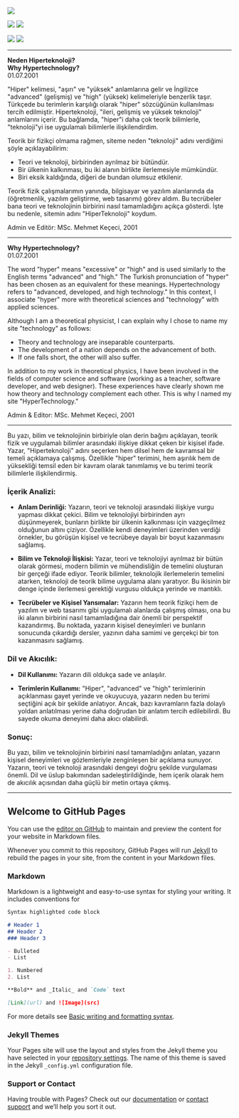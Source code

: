 ![](http://github-profile-summary-cards.vercel.app/api/cards/profile-details?username=WhiteSymmetry&theme=2077)

![](http://github-profile-summary-cards.vercel.app/api/cards/repos-per-language?username=WhiteSymmetry&theme=2077) ![](http://github-profile-summary-cards.vercel.app/api/cards/most-commit-language?username=WhiteSymmetry&theme=2077)

![](http://github-profile-summary-cards.vercel.app/api/cards/stats?username=WhiteSymmetry&theme=2077) ![](http://github-profile-summary-cards.vercel.app/api/cards/productive-time?username=WhiteSymmetry&theme=2077&utcOffset=8)

---
**Neden Hiperteknoloji?**  
**Why Hypertechnology?**  
01.07.2001

"Hiper" kelimesi, "aşırı" ve "yüksek" anlamlarına gelir ve İngilizce "advanced" (gelişmiş) ve "high" (yüksek) kelimeleriyle benzerlik taşır. Türkçede bu terimlerin karşılığı olarak "hiper" sözcüğünün kullanılması tercih edilmiştir. Hiperteknoloji, "ileri, gelişmiş ve yüksek teknoloji" anlamlarını içerir. Bu bağlamda, "hiper"i daha çok teorik bilimlerle, "teknoloji"yi ise uygulamalı bilimlerle ilişkilendirdim.

Teorik bir fizikçi olmama rağmen, siteme neden "teknoloji" adını verdiğimi şöyle açıklayabilirim:

- Teori ve teknoloji, birbirinden ayrılmaz bir bütündür.  
- Bir ülkenin kalkınması, bu iki alanın birlikte ilerlemesiyle mümkündür.  
- Biri eksik kaldığında, diğeri de bundan olumsuz etkilenir.

Teorik fizik çalışmalarımın yanında, bilgisayar ve yazılım alanlarında da (öğretmenlik, yazılım geliştirme, web tasarımı) görev aldım. Bu tecrübeler bana teori ve teknolojinin birbirini nasıl tamamladığını açıkça gösterdi. İşte bu nedenle, sitemin adını "HiperTeknoloji" koydum.

Admin ve Editör: MSc. Mehmet Keçeci, 2001

---
**Why Hypertechnology?**  
01.07.2001

The word "hyper" means "excessive" or "high" and is used similarly to the English terms "advanced" and "high." The Turkish pronunciation of "hyper" has been chosen as an equivalent for these meanings. Hypertechnology refers to "advanced, developed, and high technology." In this context, I associate "hyper" more with theoretical sciences and "technology" with applied sciences.

Although I am a theoretical physicist, I can explain why I chose to name my site "technology" as follows:

- Theory and technology are inseparable counterparts.  
- The development of a nation depends on the advancement of both.  
- If one falls short, the other will also suffer.

In addition to my work in theoretical physics, I have been involved in the fields of computer science and software (working as a teacher, software developer, and web designer). These experiences have clearly shown me how theory and technology complement each other. This is why I named my site "HyperTechnology."

Admin & Editor: MSc. Mehmet Keçeci, 2001

---
Bu yazı, bilim ve teknolojinin birbiriyle olan derin bağını açıklayan, teorik fizik ve uygulamalı bilimler arasındaki ilişkiye dikkat çeken bir kişisel ifade. Yazar, "Hiperteknoloji" adını seçerken hem dilsel hem de kavramsal bir temeli açıklamaya çalışmış. Özellikle "hiper" terimini, hem aşırılık hem de yüksekliği temsil eden bir kavram olarak tanımlamış ve bu terimi teorik bilimlerle ilişkilendirmiş.

### İçerik Analizi:
- **Anlam Derinliği:** Yazarın, teori ve teknoloji arasındaki ilişkiye vurgu yapması dikkat çekici. Bilim ve teknolojiyi birbirinden ayrı düşünmeyerek, bunların birlikte bir ülkenin kalkınması için vazgeçilmez olduğunun altını çiziyor. Özellikle kendi deneyimleri üzerinden verdiği örnekler, bu görüşün kişisel ve tecrübeye dayalı bir boyut kazanmasını sağlamış.
  
- **Bilim ve Teknoloji İlişkisi:** Yazar, teori ve teknolojiyi ayrılmaz bir bütün olarak görmesi, modern bilimin ve mühendisliğin de temelini oluşturan bir gerçeği ifade ediyor. Teorik bilimler, teknolojik ilerlemelerin temelini atarken, teknoloji de teorik bilime uygulama alanı yaratıyor. Bu ikisinin bir denge içinde ilerlemesi gerektiği vurgusu oldukça yerinde ve mantıklı.

- **Tecrübeler ve Kişisel Yansımalar:** Yazarın hem teorik fizikçi hem de yazılım ve web tasarımı gibi uygulamalı alanlarda çalışmış olması, ona bu iki alanın birbirini nasıl tamamladığına dair önemli bir perspektif kazandırmış. Bu noktada, yazarın kişisel deneyimleri ve bunların sonucunda çıkardığı dersler, yazının daha samimi ve gerçekçi bir ton kazanmasını sağlamış.

### Dil ve Akıcılık:
- **Dil Kullanımı:** Yazarın dili oldukça sade ve anlaşılır.

- **Terimlerin Kullanımı:** "Hiper", "advanced" ve "high" terimlerinin açıklanması gayet yerinde ve okuyucuya, yazarın neden bu terimi seçtiğini açık bir şekilde anlatıyor. Ancak, bazı kavramların fazla dolaylı yoldan anlatılması yerine daha doğrudan bir anlatım tercih edilebilirdi. Bu sayede okuma deneyimi daha akıcı olabilirdi.

### Sonuç:
Bu yazı, bilim ve teknolojinin birbirini nasıl tamamladığını anlatan, yazarın kişisel deneyimleri ve gözlemleriyle zenginleşen bir açıklama sunuyor. Yazarın, teori ve teknoloji arasındaki dengeyi doğru şekilde vurgulaması önemli. Dil ve üslup bakımından sadeleştirildiğinde, hem içerik olarak hem de akıcılık açısından daha güçlü bir metin ortaya çıkmış.

---


## Welcome to GitHub Pages

You can use the [editor on GitHub](https://github.com/WhiteSymmetry/mkececi/edit/main/README.md) to maintain and preview the content for your website in Markdown files.

Whenever you commit to this repository, GitHub Pages will run [Jekyll](https://jekyllrb.com/) to rebuild the pages in your site, from the content in your Markdown files.

### Markdown

Markdown is a lightweight and easy-to-use syntax for styling your writing. It includes conventions for

```markdown
Syntax highlighted code block

# Header 1
## Header 2
### Header 3

- Bulleted
- List

1. Numbered
2. List

**Bold** and _Italic_ and `Code` text

[Link](url) and ![Image](src)
```

For more details see [Basic writing and formatting syntax](https://docs.github.com/en/github/writing-on-github/getting-started-with-writing-and-formatting-on-github/basic-writing-and-formatting-syntax).

### Jekyll Themes

Your Pages site will use the layout and styles from the Jekyll theme you have selected in your [repository settings](https://github.com/WhiteSymmetry/mkececi/settings/pages). The name of this theme is saved in the Jekyll `_config.yml` configuration file.

### Support or Contact

Having trouble with Pages? Check out our [documentation](https://docs.github.com/categories/github-pages-basics/) or [contact support](https://support.github.com/contact) and we’ll help you sort it out.
